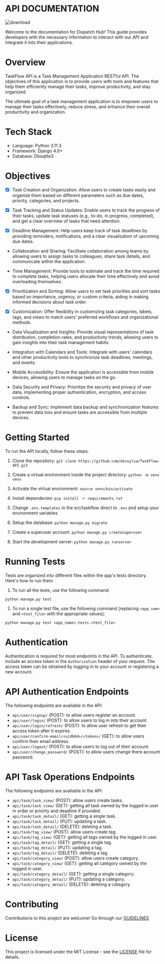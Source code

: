 
# API DOCUMENTATION
![download](https://github.com/devsylva/TaskFlow-API/assets/67736638/08e112b2-6fb4-4f54-9d05-e9c003ebd5b7)

Welcome to the documentation for Dispatch Hub! This guide provides developers with the necessary information to interact with our API and integrate it into their applications.


# Overview  
TaskFlow API is a Task Management Application RESTful API. The objectives of this application is to provide users with tools and features that help them efficiently manage their tasks, improve productivity, and stay organized.

The ultimate goal of a task management application is to empower users to manage their tasks effectively, reduce stress, and enhance their overall productivity and organization.


# Tech Stack
- Language: Python 3.11.3
- Framework: Django 4.0+
- Database: Dbsqlite3

# Objectives

- [x] Task Creation and Organization:
Allow users to create tasks easily and organize them based on different parameters such as due dates, priority, categories, and projects. 

- [x] Task Tracking and Status Updates:
Enable users to track the progress of their tasks, update task statuses (e.g., to-do, in progress, completed), and get a clear overview of tasks that need attention.

- [x] Deadline Management:
Help users keep track of task deadlines by providing reminders, notifications, and a clear visualization of upcoming due dates.

- Collaboration and Sharing:
Facilitate collaboration among teams by allowing users to assign tasks to colleagues, share task details, and communicate within the application.

- Time Management:
Provide tools to estimate and track the time required to complete tasks, helping users allocate their time effectively and avoid overloading themselves.

- [x] Prioritization and Sorting:
Allow users to set task priorities and sort tasks based on importance, urgency, or custom criteria, aiding in making informed decisions about task order.

- [x] Customization:
Offer flexibility in customizing task categories, labels, tags, and views to match users' preferred workflows and organizational methods.

- Data Visualization and Insights:
Provide visual representations of task distribution, completion rates, and productivity trends, allowing users to gain insights into their task management habits.

- Integration with Calendars and Tools:
Integrate with users' calendars and other productivity tools to synchronize task deadlines, meetings, and events.

- Mobile Accessibility:
Ensure the application is accessible from mobile devices, allowing users to manage tasks on the go.

- Data Security and Privacy:
Prioritize the security and privacy of user data, implementing proper authentication, encryption, and access controls.

- Backup and Sync:
Implement data backup and synchronization features to prevent data loss and ensure tasks are accessible from multiple devices.


# Getting Started
To run the API locally, follow these steps:

1. Clone the repository: `git clone https://github.com/devsylva/TaskFlow-API.git`

2. Create a virtual environment inside the project directory: `python -m venv venv`

3. Activate the virtual environment: `source venv/bin/activate`

4. Install dependecies: `pip install -r requirements.txt`

5. Change `.env.templates` in the src/taskflow direct to `.env` and setup your environment variables

6. Setup the database: `python manage.py migrate`

7. Create a superuser account: `python manage.py createsuperuser`

8. Start the development server: `python manage.py runserver`


# Running Tests
Tests are organized into different files within the app's tests directory. Here's how to run them

1. To run all the tests, use the following command:

```
python manage.py test
```

2. To run a single test file, use the following command [replacing `<app_nam>` and `<test_file>` with the appropriate values]:

```
python manage.py test <app_name>.tests.<test_file>
```

# Authentication 
Authentication is required for most endpoints in the API. To authenticate, include an access token in the `Authorization` header of your request. The access token can be obtained by logging in to your account or registering a new account.

# API Authentication Endpoints 
The following endpoints are available in the API:

-   `api/user/signup/` (POST): to allow users register an account.
-   `api/user/login/` (POST): to allow users to log in into their account.
-   `api/user/login/refresh/` (POST): to allow user refresh to get their access token after it expires.
-   `api/user/confirm-email/<uidb64>/<token>/` (GET): to allow users confirm their email address.
-   `api/user/logout/` (POST): to allow users to log out of their account.
-   `api/user/change_password/` (POST): to allow users change there account password.

# API Task Operations Endpoints
The following endpoints are available in the API:

- `api/task/task_view/` (POST): allow users create tasks.
- `api/task/task_view/` (GET): getting all task owned by the logged in user in order or priority and deadline if provided.
- `api/task/task_detail/` (GET): getting a single task.
- `api/task/task_detail/` (PUT): updating a task.
- `api/task/task_detail/` (DELETE): deleting a task.
- `api/task/tag_view/` (POST): allow users create tag.
- `api/task/tag_view/` (GET): getting all tags owned by the logged in user.
- `api/task/tag_detail/` (GET): getting a single tag.
- `api/task/tag_detail/` (PUT): updating a tag.
- `api/task/tag_detail/` (DELETE): deleting a tag.
- `api/task/category_view/` (POST): allow users create category.
- `api/task/category_view/` (GET): getting all category owned by the logged in user.
- `api/task/category_detail/` (GET): getting a single category.
- `api/task/category_detail/` (PUT): updating a category.
- `api/task/category_detail/` (DELETE): deleting a category.



# Contributing

Contributions to this project are welcome! Go through our [GUIDELINES]()


# License

This project is licensed under the MIT License - see the [LICENSE](LICENSE) file for details.